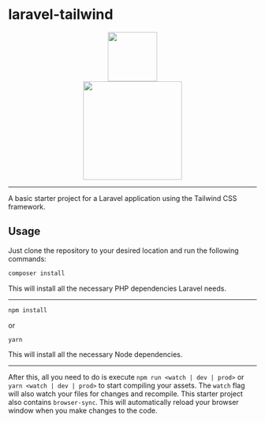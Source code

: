 # laravel-tailwind
<p align="center">
    <a href="https://tailwindcss.com/" target="_blank"><img width="100" src="https://upload.wikimedia.org/wikipedia/commons/9/9a/Laravel.svg"></a><br />
    <a href="https://laravel.com/" target="_blank"><img width="200" src="https://tailwindcss.com/img/tailwind.svg"></a>
</p>

------

A basic starter project for a Laravel application using the Tailwind CSS framework.

## Usage

Just clone the repository to your desired location and run the following commands:

```bash
composer install
```
This will install all the necessary PHP dependencies Laravel needs.

------

```bash
npm install
```
or
```bash
yarn
```
This will install all the necessary Node dependencies.

-----

After this, all you need to do is execute `npm run <watch | dev | prod>` or `yarn <watch | dev | prod>` to start compiling your assets. The `watch` flag will also watch your files for changes and recompile. This starter project also contains `browser-sync`. This will automatically reload your browser window when you make changes to the code. 
